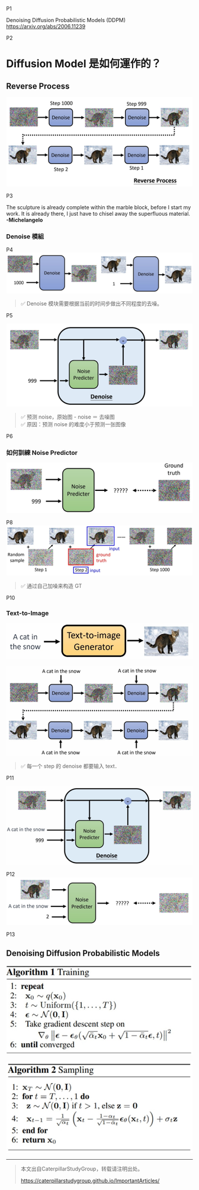 
P1   

Denoising Diffusion Probabilistic Models (DDPM)   
<https://arxiv.org/abs/2006.11239>    


P2   
# Diffusion Model 是如何運作的？

## Reverse Process

![](../assets/lhy1-2.png) 



P3  


The sculpture is already complete within the marble block, before I start my work. It is already there, I just have to chisel away the superfluous material. **-Michelangelo**    

### Denoise 模組

P4   
![](../assets/lhy1-4-1.png) 


> &#x2705; Denoise 模块需要根据当前的时间步做出不同程度的去噪。   

P5   

![](../assets/lhy1-5.png) 

> &#x2705; 预测 noise，原始图 - noise ＝ 去噪图    
> &#x2705; 原因：预测 noise 的难度小于预测一张图像    


P6   
### 如何訓練 Noise Predictor 


![](../assets/lhy1-6-1.png) 


P8    
![](../assets/lhy1-8-1.png) 

> &#x2705; 通过自己加噪来构造 GT    


P10   
### Text-to-Image 

![](../assets/lhy1-10-1.png) 

![](../assets/lhy1-10-2.png) 

> &#x2705; 每一个 step 的 denoise 都要输入 text．    

P11

![](../assets/lhy1-11-1.png) 


P12  
![](../assets/lhy1-12-1.png) 

P13   
## Denoising Diffusion Probabilistic Models

![](../assets/lhy1-13-3.png) 

![](../assets/lhy1-13-2.png) 


---------------------------------------
> 本文出自CaterpillarStudyGroup，转载请注明出处。
>
> https://caterpillarstudygroup.github.io/ImportantArticles/